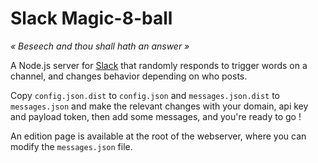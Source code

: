 # Slack Magic-8-ball
_« Beseech and thou shall hath an answer »_

A Node.js server for [Slack](https://slack.com/) that randomly responds to trigger words on a channel, and changes behavior depending on who posts.

Copy `config.json.dist` to `config.json` and `messages.json.dist` to `messages.json` and make the relevant changes with your domain, api key and payload token, then add some messages, and you're ready to go !

An edition page is available at the root of the webserver, where you can modify the `messages.json` file.